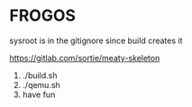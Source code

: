 # FROGOS

sysroot is in the gitignore since build creates it

https://gitlab.com/sortie/meaty-skeleton

1. ./build.sh
2. ./qemu.sh
3. have fun